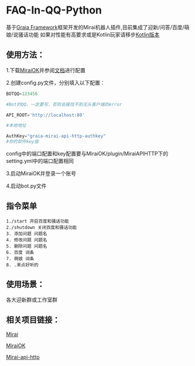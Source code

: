 # FAQ-In-QQ-Python
基于[Graia Framework](https://github.com/GraiaProject/Application)框架开发的Mirai机器人插件,目前集成了迎新/问答/百度/萌娘/说骚话功能
如果对性能有高要求或是Kotlin玩家请移步[Kotlin版本](https://github.com/farewell12345/FAQ-Bot-QQ)
## 使用方法：

  1.下载[MiraiOK](https://github.com/LXY1226/MiraiOK)并参阅[文档](https://graiaproject.github.io/Application/)进行配置

  2.创建config.py文件，分别填入以下配置：
   ```python
   BOTQQ=123456
   
   #Bot的QQ，一定要写，否则会报找不到无头客户端的error
   
   API_ROOT='http://localhost:80'

  #本地地址
   
   AuthKey="graia-mirai-api-http-authkey"
  #你的软件key值
   ```
  config中的端口配置和key配置要与MiraiOK/plugin/MiraiAPIHTTP下的setting.yml中的端口配置相同

  3.启动MiraiOK并登录一个账号

  4.启动bot.py文件
  
## 指令菜单
```
1./start 开启百度和骚话功能
2./shutdown 关闭百度和骚话功能
3. 添加问题 问题名
4. 修改问题 问题名
5. 删除问题 问题名
6. 百度 词条
7. 萌娘 词条
8. .来点好听的
```

## 使用场景：

  各大迎新群或工作室群

## 相关项目链接：
  [Mirai](https://github.com/mamoe/mirai)

  [MiraiOK](https://github.com/LXY1226/MiraiOK)

  [Mirai-api-http](https://github.com/project-mirai/mirai-api-http)
